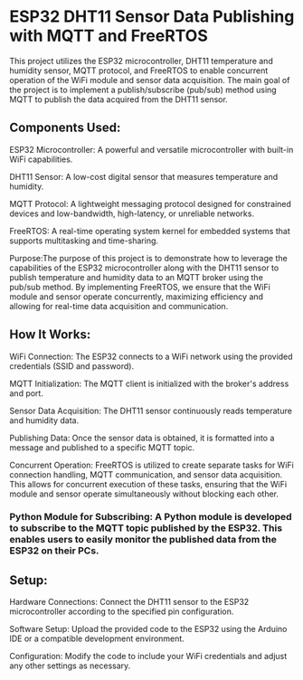 # ESP32 DHT11 Sensor Data Publishing with MQTT and FreeRTOS
This project utilizes the ESP32 microcontroller, DHT11 temperature and humidity sensor, MQTT protocol, and FreeRTOS to enable concurrent operation of the WiFi module and sensor data acquisition. The main goal of the project is to implement a publish/subscribe (pub/sub) method using MQTT to publish the data acquired from the DHT11 sensor.

## Components Used:
ESP32 Microcontroller: A powerful and versatile microcontroller with built-in WiFi capabilities.

DHT11 Sensor: A low-cost digital sensor that measures temperature and humidity.

MQTT Protocol: A lightweight messaging protocol designed for constrained devices and low-bandwidth, high-latency, or unreliable networks.

FreeRTOS: A real-time operating system kernel for embedded systems that supports multitasking and time-sharing.

Purpose:The purpose of this project is to demonstrate how to leverage the capabilities of the ESP32 microcontroller along with the DHT11 sensor to publish temperature and humidity data to an MQTT broker using the pub/sub method. By implementing FreeRTOS, we ensure that the WiFi module and sensor operate concurrently, maximizing efficiency and allowing for real-time data acquisition and communication.

## How It Works:
WiFi Connection: The ESP32 connects to a WiFi network using the provided credentials (SSID and password).

MQTT Initialization: The MQTT client is initialized with the broker's address and port.

Sensor Data Acquisition: The DHT11 sensor continuously reads temperature and humidity data.

Publishing Data: Once the sensor data is obtained, it is formatted into a message and published to a specific MQTT topic.

Concurrent Operation: FreeRTOS is utilized to create separate tasks for WiFi connection handling, MQTT communication, and sensor data acquisition. This allows for concurrent execution of these tasks, ensuring that the WiFi module and sensor operate simultaneously without blocking each other.

### Python Module for Subscribing: A Python module is developed to subscribe to the MQTT topic published by the ESP32. This enables users to easily monitor the published data from the ESP32 on their PCs.

## Setup:
Hardware Connections: Connect the DHT11 sensor to the ESP32 microcontroller according to the specified pin configuration.

Software Setup: Upload the provided code to the ESP32 using the Arduino IDE or a compatible development environment.

Configuration: Modify the code to include your WiFi credentials and adjust any other settings as necessary.

